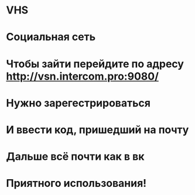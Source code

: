# VHS
# Социальная сеть
# Чтобы зайти перейдите по адресу http://vsn.intercom.pro:9080/
# Нужно зарегестрироваться
# И ввести код, пришедший на почту
# Дальше всё почти как в вк
# Приятного использования!
